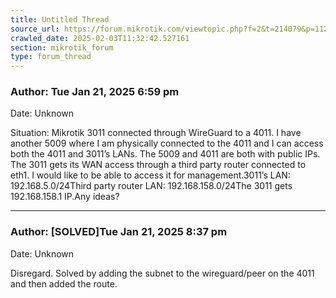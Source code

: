```yaml
---
title: Untitled Thread
source_url: https://forum.mikrotik.com/viewtopic.php?f=2&t=214079&p=1120649&amp;sid=3b77a3334c914448dbbc02bfdff4c3aa#p1120649
crawled_date: 2025-02-03T11:32:42.527161
section: mikrotik_forum
type: forum_thread
---
```


### Author: Tue Jan 21, 2025 6:59 pm
Date: Unknown

Situation: Mikrotik 3011 connected through WireGuard to a 4011. I have another 5009 where I am physically connected to the 4011 and I can access both the 4011 and 3011’s LANs. The 5009 and 4011 are both with public IPs. The 3011 gets its WAN access through a third party router connected to eth1. I would like to be able to access it for management.3011’s LAN: 192.168.5.0/24Third party router LAN: 192.168.158.0/24The 3011 gets 192.168.158.1 IP.Any ideas?


---
### Author: [SOLVED]Tue Jan 21, 2025 8:37 pm
Date: Unknown

Disregard. Solved by adding the subnet to the wireguard/peer on the 4011 and then added the route.

